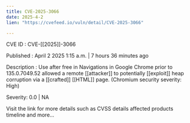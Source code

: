 ```yaml
---
title: CVE-2025-3066
date: 2025-4-2
lien: "https://cvefeed.io/vuln/detail/CVE-2025-3066"

---
```


CVE ID : CVE-[[2025]]-3066

Published :  April 2
2025
1:15 a.m. | 7 hours
36 minutes ago

Description : Use after free in Navigations in Google Chrome prior to 135.0.7049.52 allowed a remote  [[attacker]] to potentially  [[exploit]] heap corruption via a  [[crafted]]  [[HTML]] page. (Chromium security severity: High)

Severity: 0.0 | NA

Visit the link for more details
such as CVSS details
affected products
timeline
and more...
